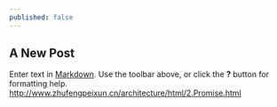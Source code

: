 ```yaml
---
published: false
---
```

## A New Post

Enter text in [Markdown](http://daringfireball.net/projects/markdown/). Use the toolbar above, or click the **?** button for formatting help.
http://www.zhufengpeixun.cn/architecture/html/2.Promise.html
